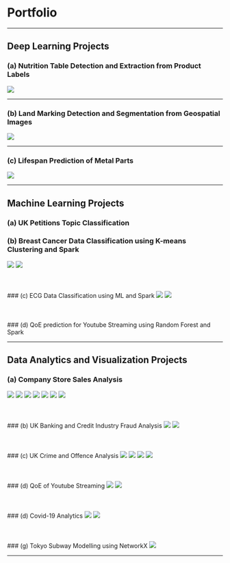 # Portfolio

---

## Deep Learning Projects 

### (a) Nutrition Table Detection and Extraction from Product Labels
<img src="images/val_batch2_pred.jpg?raw=true"/>

---
### (b) Land Marking Detection and Segmentation from Geospatial Images
<img src="images/forportfolio.png?raw=true"/>

---
### (c) Lifespan Prediction of Metal Parts
<img src="images/dummy_thumbnail.jpg?raw=true"/>

---

## Machine Learning Projects

### (a) UK Petitions Topic Classification
### (b) Breast Cancer Data Classification using K-means Clustering and Spark
<img src="images/bckmeans.png?raw=true"/>
<img src="images/bckmeanss.png?raw=true"/><br /><br /><br /><br />
### (c) ECG Data Classification using ML and Spark
<img src="images/actual.PNG?raw=true"/>
<img src="images/kmeans.PNG?raw=true"/><br /><br /><br /><br />
### (d) QoE prediction for Youtube Streaming using Random Forest and Spark

---

## Data Analytics and Visualization Projects

### (a) Company Store Sales Analysis
<img src="images/volume_segmentation.png?raw=true"/>
<img src="images/dailyCustomers_40 stores.png?raw=true"/>
<img src="images/low_volume_stores.PNG?raw=true"/>
<img src="images/high_and_medium_volume.png?raw=true"/>
<img src="images/heatmap_40stores.png?raw=true"/>
<img src="images/boxplots_new.png?raw=true"/>
<img src="images/radar_subplots_new.png?raw=true"/><br /><br /><br /><br />
### (b) UK Banking and Credit Industry Fraud Analysis
<img src="images/Advancefeefraud.png?raw=true"/>
<img src="images/consumerfraud.png?raw=true"/><br /><br /><br /><br />
### (c) UK Crime and Offence Analysis
<img src="images/areavsoffences.png?raw=true"/>
<img src="images/areavspoplrate.png?raw=true"/>
<img src="images/df2areavsoffence.png?raw=true"/>
<img src="images/df2areavspoplrate.png?raw=true"/><br /><br /><br /><br />
### (d) QoE of Youtube Streaming
<img src="images/qoeheatmap.png?raw=true"/>
<img src="images/qoeprcurve.png?raw=true"/><br /><br /><br /><br />
### (d) Covid-19 Analytics
<img src="images/covid1.PNG?raw=true"/>
<img src="images/covid2.PNG?raw=true"/><br /><br /><br /><br />
### (g) Tokyo Subway Modelling using NetworkX
<img src="images/nodes.png?raw=true"/>

---
